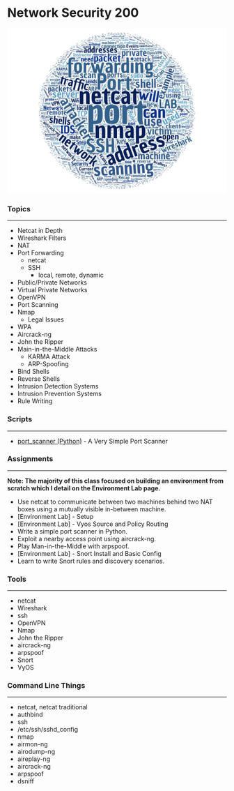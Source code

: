 # Network Security 200

![alt text](../images/net200wc.jpg "Aggregated From Lesson Files")


### Topics
------

* Netcat in Depth
* Wireshark Filters
* NAT
* Port Forwarding
    * netcat
    * SSH
        * local, remote, dynamic
* Public/Private Networks
* Virtual Private Networks
* OpenVPN
* Port Scanning
* Nmap
    * Legal Issues
* WPA
* Aircrack-ng
* John the Ripper
* Main-in-the-Middle Attacks
    * KARMA Attack
    * ARP-Spoofing
* Bind Shells
* Reverse Shells
* Intrusion Detection Systems
* Intrusion Prevention Systems
* Rule Writing


### Scripts
-----
* [port_scanner (Python)] - A Very Simple Port Scanner

[port_scanner (Python)]: /port_scanner

### Assignments
------

**Note: The majority of this class focused on building an environment from scratch which I detail on the Environment Lab page.**

* Use netcat to communicate between two machines behind two NAT boxes using a mutually visible in-between machine.
* [Environment Lab] - Setup
* [Environment Lab] - Vyos Source and Policy Routing
* Write a simple port scanner in Python.
* Exploit a nearby access point using aircrack-ng. 
* Play Man-in-the-Middle with arpspoof.
* [Environment Lab] - Snort Install and Basic Config
* Learn to write Snort rules and discovery scenarios. 


### Tools
------

* netcat
* Wireshark
* ssh
* OpenVPN
* Nmap
* John the Ripper
* aircrack-ng
* arpspoof
* Snort
* VyOS


### Command Line Things
------

* netcat, netcat traditional
* authbind
* ssh
* /etc/ssh/sshd_config
* nmap
* airmon-ng
* airodump-ng
* aireplay-ng
* aircrack-ng
* arpspoof
* dsniff